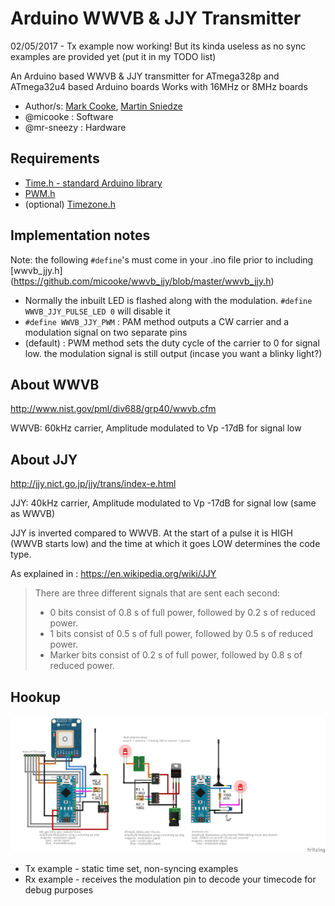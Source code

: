 # Arduino WWVB & JJY Transmitter

02/05/2017 - Tx example now working! But its kinda useless as no sync examples are provided yet (put it in my TODO list)

An Arduino based WWVB & JJY transmitter for ATmega328p and ATmega32u4 based Arduino boards
Works with 16MHz or 8MHz boards

* Author/s: [Mark Cooke](https://www.github.com/micooke), [Martin Sniedze](https://www.github.com/mr-sneezy)
* @micooke : Software
* @mr-sneezy : Hardware

## Requirements
* [Time.h - standard Arduino library](http://www.arduino.cc/playground/Code/Time)
* [PWM.h](https://github.com/micooke/PWM/PWM.h)
* (optional) [Timezone.h](https://github.com/JChristensen/Timezone)

## Implementation notes
Note: the following `#define`'s must come in your .ino file prior to including [wwvb_jjy.h] (https://github.com/micooke/wwvb_jjy/blob/master/wwvb_jjy.h)
* Normally the inbuilt LED is flashed along with the modulation. `#define WWVB_JJY_PULSE_LED 0` will disable it
* `#define WWVB_JJY_PWM` : PAM method outputs a CW carrier and a modulation signal on two separate pins
* (default) : PWM method sets the duty cycle of the carrier to 0 for signal low. the modulation signal is still output (incase you want a blinky light?)

## About WWVB
http://www.nist.gov/pml/div688/grp40/wwvb.cfm

WWVB: 60kHz carrier, Amplitude modulated to Vp -17dB for signal low


## About JJY
http://jjy.nict.go.jp/jjy/trans/index-e.html

JJY: 40kHz carrier, Amplitude modulated to Vp -17dB for signal low (same as WWVB)

JJY is inverted compared to WWVB. At the start of a pulse it is HIGH (WWVB starts low) and the time at which it goes LOW determines the code type.

As explained in : https://en.wikipedia.org/wiki/JJY
> There are three different signals that are sent each second:
> * 0 bits consist of 0.8 s of full power, followed by 0.2 s of reduced power.
> * 1 bits consist of 0.5 s of full power, followed by 0.5 s of reduced power.
> * Marker bits consist of 0.2 s of full power, followed by 0.8 s of reduced power.

## Hookup

![wwvb wiring options](wwvb_bb.png?raw=true)

* Tx example - static time set, non-syncing examples
* Rx example - receives the modulation pin to decode your timecode for debug purposes
